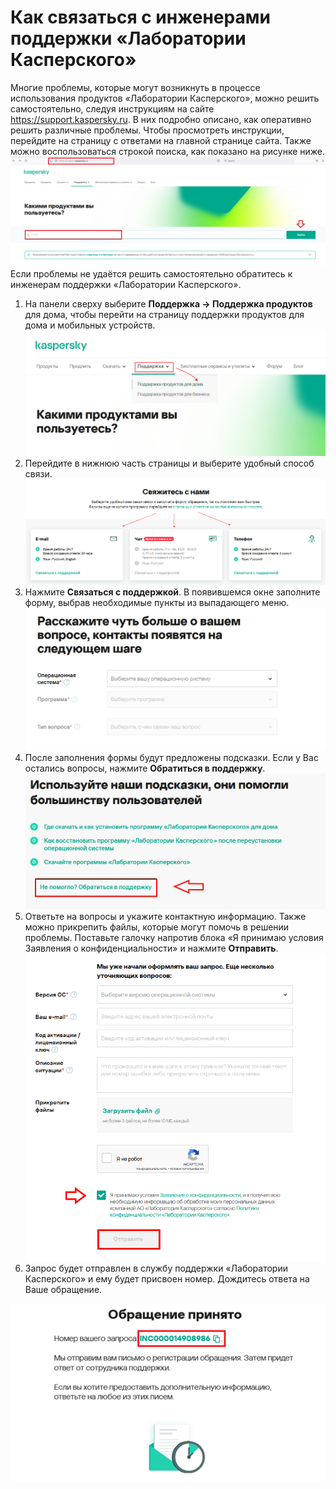 Как связаться с инженерами поддержки «Лаборатории Касперского»
=============

Многие проблемы, которые могут возникнуть в процессе использования продуктов «Лаборатории Касперского», можно решить самостоятельно, следуя инструкциям на сайте https://support.kaspersky.ru. В них подробно описано, как оперативно решить различные проблемы. Чтобы просмотреть инструкции, перейдите на страницу с ответами на главной странице сайта. Также можно воспользоваться строкой поиска, как показано на рисунке ниже. 
 ![Search](pics2/search.png) 
Если проблемы не удаётся решить самостоятельно обратитесь к инженерам поддержки «Лаборатории Касперского».
1.	На панели сверху выберите **Поддержка → Поддержка продуктов** для дома, чтобы перейти на страницу поддержки продуктов для дома и мобильных устройств.
 ![Search](pics2/products.png)
2.	Перейдите в нижнюю часть страницы и выберите удобный способ связи.
![Method](pics2/method.png)
3.	Нажмите **Связаться с поддержкой**. В появившемся окне заполните форму, выбрав необходимые пункты из выпадающего меню.   
![Form](pics2/filloutform.png)
4.	После заполнения формы будут предложены подсказки. Если у Вас остались вопросы, нажмите **Обратиться в поддержку**. 
![Support](pics2/contact.png)
5.	Ответьте на вопросы и укажите контактную информацию. Также можно прикрепить файлы, которые могут помочь в решении проблемы. Поставьте галочку напротив блока «Я принимаю условия Заявления о конфиденциальности» и нажмите **Отправить**. 
 ![Form](pics2/form2.png)
6.	Запрос будет отправлен в службу поддержки «Лаборатории Касперского» и ему будет присвоен номер. Дождитесь ответа на Ваше обращение.

 ![Registered](pics2/registered.png)
 
